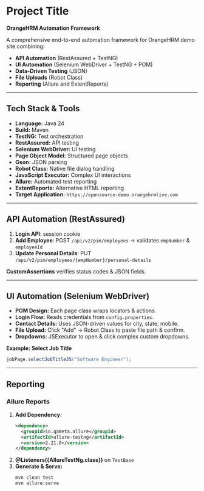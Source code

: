 # Project Title

**OrangeHRM Automation Framework**

A comprehensive end-to-end automation framework for OrangeHRM demo site combining:

- **API Automation** (RestAssured + TestNG)
- **UI Automation** (Selenium WebDriver + TestNG + POM)
- **Data-Driven Testing** (JSON)
- **File Uploads** (Robot Class)
- **Reporting** (Allure and ExtentReports)

---

##  Tech Stack & Tools

- **Language:** Java 24
- **Build:** Maven
- **TestNG:** Test orchestration
- **RestAssured:** API testing
- **Selenium WebDriver:** UI testing
- **Page Object Model:** Structured page objects
- **Gson:** JSON parsing
- **Robot Class:** Native file dialog handling
- **JavaScript Executor:** Complex UI interactions
- **Allure:** Automated test reporting
- **ExtentReports:** Alternative HTML reporting
- **Target Application:** `https://opensource-demo.orangehrmlive.com`

---



## API Automation (RestAssured)

1. **Login API**: session cookie
2. **Add Employee**: POST `/api/v2/pim/employees` → validates `empNumber` & `employeeId`
3. **Update Personal Details**: PUT `/api/v2/pim/employees/{empNumber}/personal-details`

**CustomAssertions** verifies status codes & JSON fields.

---

## UI Automation (Selenium WebDriver)

- **POM Design:** Each page class wraps locators & actions.
- **Login Flow:** Reads credentials from `config.properties`.
- **Contact Details:** Uses JSON-driven values for city, state, mobile.
- **File Upload:** Click "Add" → Robot Class to paste file path & confirm.
- **Dropdowns:** JSExecutor to open & click complex custom dropdowns.

**Example: Select Job Title**
```java
jobPage.selectJobTitleJS("Software Engineer");
```

---

##  Reporting

### Allure Reports

1. **Add Dependency:**
   ```xml
   <dependency>
     <groupId>io.qameta.allure</groupId>
     <artifactId>allure-testng</artifactId>
     <version>2.21.0</version>
   </dependency>
   ```
2. **@Listeners({AllureTestNg.class})** on `TestBase`
3. **Generate & Serve:**
   ```bash
   mvn clean test
   mvn allure:serve
   ```


